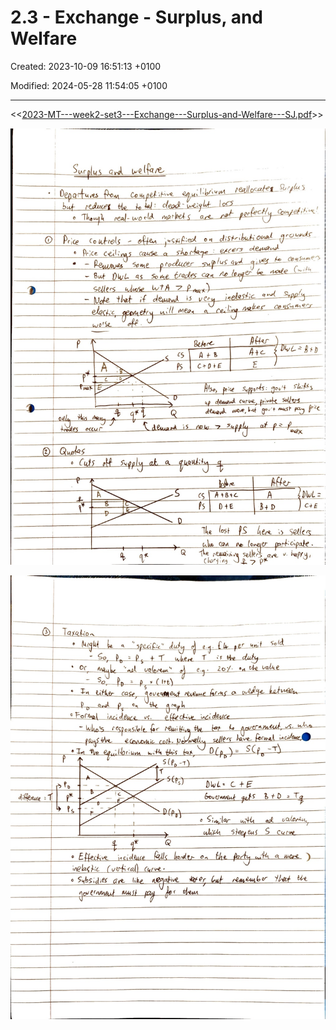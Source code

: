 # 2.3 - Exchange - Surplus, and Welfare

Created: 2023-10-09 16:51:13 +0100

Modified: 2024-05-28 11:54:05 +0100

---

<<[2023-MT---week2-set3---Exchange---Surplus-and-Welfare---SJ.pdf](../../media/2023-MT---week2-set3---Exchange---Surplus-and-Welfare---SJ.pdf)>>



![](../../media/Year-1-Micro-2.3---Exchange---Surplus,-and-Welfare-image1.jpeg)



![](../../media/Year-1-Micro-2.3---Exchange---Surplus,-and-Welfare-image2.jpeg)




